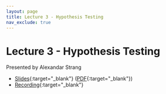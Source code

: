 ```yaml
---
layout: page
title: Lecture 3 - Hypothesis Testing
nav_exclude: true
---
```


# Lecture 3 - Hypothesis Testing

Presented by Alexandar Strang

- [Slides](https://docs.google.com/presentation/d/1vZ5ySpnMwYQpkJV0o1NTxxl6smH7O9ZmiJ8vqS-Uc2Q/edit?usp=sharing){:target="_blank"} ([PDF](https://drive.google.com/file/d/1xI1TMYagcqyhJwr2X9p3D04ZtDUCIolm/view?usp=drive_link){:target="_blank"})
- [Recording](https://bcourses.berkeley.edu/courses/1532439/pages/lecture-3-hypothesis-testing){:target="_blank"}
